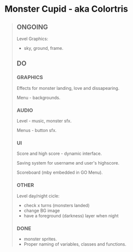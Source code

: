 # Monster Cupid - aka Colortris
>
>## ONGOING
>
> Level Graphics:  
>
> - sky, ground, frame.  
>
>## DO
>
>### GRAPHICS
>
> Effects for monster landing, love and dissapearing.  
>
> Menu - backgrounds.  
>
>### AUDIO
>
> Level - music, monster sfx.  
>
> Menus - button sfx.  
>
>### UI
>
> Score and high score - dynamic interface.  
>
> Saving system for username and user's highscore.  
>
> Scoreboard (mby embedded in GO Menu).  
>
>### OTHER
>
> Level day/night cicle:  
>
> - check x turns (monsters landed)
> - change BG image
> - have a foreground (darkness) layer when night
>
>### DONE
>
> - monster sprites.  
> - Proper naming of variables, classes and functions.  
>